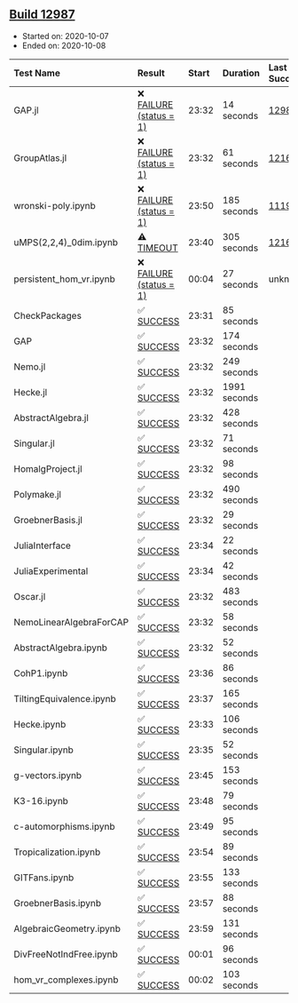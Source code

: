 ## [Build 12987](https://oscarci.mathematik.uni-kl.de/job/oscar/12987/)

* Started on: 2020-10-07
* Ended on: 2020-10-08

| Test Name    | Result | Start | Duration | Last Success | First Failure |
|:-------------|:-------|:------|:---------|:-------------|:--------------|
| GAP.jl | ❌ [FAILURE (status = 1)](https://oscarci.mathematik.uni-kl.de/job/oscar/12987/artifact/logs/build-12987/GAP.jl.log) | 23:32 | 14 seconds | [12986](https://oscarci.mathematik.uni-kl.de/job/oscar/12986/) | [12987](https://oscarci.mathematik.uni-kl.de/job/oscar/12987/) |
| GroupAtlas.jl | ❌ [FAILURE (status = 1)](https://oscarci.mathematik.uni-kl.de/job/oscar/12987/artifact/logs/build-12987/GroupAtlas.jl.log) | 23:32 | 61 seconds | [12167](https://oscarci.mathematik.uni-kl.de/job/oscar/12167/) | [12168](https://oscarci.mathematik.uni-kl.de/job/oscar/12168/) |
| wronski-poly.ipynb | ❌ [FAILURE (status = 1)](https://oscarci.mathematik.uni-kl.de/job/oscar/12987/artifact/logs/build-12987/wronski-poly.ipynb.log) | 23:50 | 185 seconds | [11192](https://oscarci.mathematik.uni-kl.de/job/oscar/11192/) | [11193](https://oscarci.mathematik.uni-kl.de/job/oscar/11193/) |
| uMPS(2,2,4)_0dim.ipynb | ⚠ [TIMEOUT](https://oscarci.mathematik.uni-kl.de/job/oscar/12987/artifact/logs/build-12987/uMPS-2-2-4-_0dim.ipynb.log) | 23:40 | 305 seconds | [12167](https://oscarci.mathematik.uni-kl.de/job/oscar/12167/) | [12168](https://oscarci.mathematik.uni-kl.de/job/oscar/12168/) |
| persistent_hom_vr.ipynb | ❌ [FAILURE (status = 1)](https://oscarci.mathematik.uni-kl.de/job/oscar/12987/artifact/logs/build-12987/persistent_hom_vr.ipynb.log) | 00:04 | 27 seconds | unknown | unknown |
| CheckPackages | ✅ [SUCCESS](https://oscarci.mathematik.uni-kl.de/job/oscar/12987/artifact/logs/build-12987/CheckPackages.log) | 23:31 | 85 seconds |  |  |
| GAP | ✅ [SUCCESS](https://oscarci.mathematik.uni-kl.de/job/oscar/12987/artifact/logs/build-12987/GAP.log) | 23:32 | 174 seconds |  |  |
| Nemo.jl | ✅ [SUCCESS](https://oscarci.mathematik.uni-kl.de/job/oscar/12987/artifact/logs/build-12987/Nemo.jl.log) | 23:32 | 249 seconds |  |  |
| Hecke.jl | ✅ [SUCCESS](https://oscarci.mathematik.uni-kl.de/job/oscar/12987/artifact/logs/build-12987/Hecke.jl.log) | 23:32 | 1991 seconds |  |  |
| AbstractAlgebra.jl | ✅ [SUCCESS](https://oscarci.mathematik.uni-kl.de/job/oscar/12987/artifact/logs/build-12987/AbstractAlgebra.jl.log) | 23:32 | 428 seconds |  |  |
| Singular.jl | ✅ [SUCCESS](https://oscarci.mathematik.uni-kl.de/job/oscar/12987/artifact/logs/build-12987/Singular.jl.log) | 23:32 | 71 seconds |  |  |
| HomalgProject.jl | ✅ [SUCCESS](https://oscarci.mathematik.uni-kl.de/job/oscar/12987/artifact/logs/build-12987/HomalgProject.jl.log) | 23:32 | 98 seconds |  |  |
| Polymake.jl | ✅ [SUCCESS](https://oscarci.mathematik.uni-kl.de/job/oscar/12987/artifact/logs/build-12987/Polymake.jl.log) | 23:32 | 490 seconds |  |  |
| GroebnerBasis.jl | ✅ [SUCCESS](https://oscarci.mathematik.uni-kl.de/job/oscar/12987/artifact/logs/build-12987/GroebnerBasis.jl.log) | 23:32 | 29 seconds |  |  |
| JuliaInterface | ✅ [SUCCESS](https://oscarci.mathematik.uni-kl.de/job/oscar/12987/artifact/logs/build-12987/JuliaInterface.log) | 23:34 | 22 seconds |  |  |
| JuliaExperimental | ✅ [SUCCESS](https://oscarci.mathematik.uni-kl.de/job/oscar/12987/artifact/logs/build-12987/JuliaExperimental.log) | 23:34 | 42 seconds |  |  |
| Oscar.jl | ✅ [SUCCESS](https://oscarci.mathematik.uni-kl.de/job/oscar/12987/artifact/logs/build-12987/Oscar.jl.log) | 23:32 | 483 seconds |  |  |
| NemoLinearAlgebraForCAP | ✅ [SUCCESS](https://oscarci.mathematik.uni-kl.de/job/oscar/12987/artifact/logs/build-12987/NemoLinearAlgebraForCAP.log) | 23:32 | 58 seconds |  |  |
| AbstractAlgebra.ipynb | ✅ [SUCCESS](https://oscarci.mathematik.uni-kl.de/job/oscar/12987/artifact/logs/build-12987/AbstractAlgebra.ipynb.log) | 23:32 | 52 seconds |  |  |
| CohP1.ipynb | ✅ [SUCCESS](https://oscarci.mathematik.uni-kl.de/job/oscar/12987/artifact/logs/build-12987/CohP1.ipynb.log) | 23:36 | 86 seconds |  |  |
| TiltingEquivalence.ipynb | ✅ [SUCCESS](https://oscarci.mathematik.uni-kl.de/job/oscar/12987/artifact/logs/build-12987/TiltingEquivalence.ipynb.log) | 23:37 | 165 seconds |  |  |
| Hecke.ipynb | ✅ [SUCCESS](https://oscarci.mathematik.uni-kl.de/job/oscar/12987/artifact/logs/build-12987/Hecke.ipynb.log) | 23:33 | 106 seconds |  |  |
| Singular.ipynb | ✅ [SUCCESS](https://oscarci.mathematik.uni-kl.de/job/oscar/12987/artifact/logs/build-12987/Singular.ipynb.log) | 23:35 | 52 seconds |  |  |
| g-vectors.ipynb | ✅ [SUCCESS](https://oscarci.mathematik.uni-kl.de/job/oscar/12987/artifact/logs/build-12987/g-vectors.ipynb.log) | 23:45 | 153 seconds |  |  |
| K3-16.ipynb | ✅ [SUCCESS](https://oscarci.mathematik.uni-kl.de/job/oscar/12987/artifact/logs/build-12987/K3-16.ipynb.log) | 23:48 | 79 seconds |  |  |
| c-automorphisms.ipynb | ✅ [SUCCESS](https://oscarci.mathematik.uni-kl.de/job/oscar/12987/artifact/logs/build-12987/c-automorphisms.ipynb.log) | 23:49 | 95 seconds |  |  |
| Tropicalization.ipynb | ✅ [SUCCESS](https://oscarci.mathematik.uni-kl.de/job/oscar/12987/artifact/logs/build-12987/Tropicalization.ipynb.log) | 23:54 | 89 seconds |  |  |
| GITFans.ipynb | ✅ [SUCCESS](https://oscarci.mathematik.uni-kl.de/job/oscar/12987/artifact/logs/build-12987/GITFans.ipynb.log) | 23:55 | 133 seconds |  |  |
| GroebnerBasis.ipynb | ✅ [SUCCESS](https://oscarci.mathematik.uni-kl.de/job/oscar/12987/artifact/logs/build-12987/GroebnerBasis.ipynb.log) | 23:57 | 88 seconds |  |  |
| AlgebraicGeometry.ipynb | ✅ [SUCCESS](https://oscarci.mathematik.uni-kl.de/job/oscar/12987/artifact/logs/build-12987/AlgebraicGeometry.ipynb.log) | 23:59 | 131 seconds |  |  |
| DivFreeNotIndFree.ipynb | ✅ [SUCCESS](https://oscarci.mathematik.uni-kl.de/job/oscar/12987/artifact/logs/build-12987/DivFreeNotIndFree.ipynb.log) | 00:01 | 96 seconds |  |  |
| hom_vr_complexes.ipynb | ✅ [SUCCESS](https://oscarci.mathematik.uni-kl.de/job/oscar/12987/artifact/logs/build-12987/hom_vr_complexes.ipynb.log) | 00:02 | 103 seconds |  |  |
